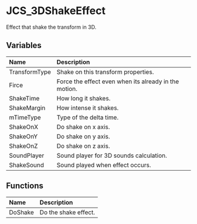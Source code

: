 # JCS_3DShakeEffect

Effect that shake the transform in 3D.

## Variables

| Name           | Description                                                |
|:---------------|:-----------------------------------------------------------|
| TransformType  | Shake on this transform properties.                        |
| Firce          | Force the effect even when its already in the motion.      |
| ShakeTime      | How long it shakes.                                        |
| ShakeMargin    | How intense it shakes.                                     |
| mTimeType      | Type of the delta time.                                    |
| ShakeOnX       | Do shake on x axis.                                        |
| ShakeOnY       | Do shake on y axis.                                        |
| ShakeOnZ       | Do shake on z axis.                                        |
| SoundPlayer    | Sound player for 3D sounds calculation.                    |
| ShakeSound     | Sound played when effect occurs.                           |

## Functions

| Name    | Description          |
|:--------|:---------------------|
| DoShake | Do the shake effect. |
